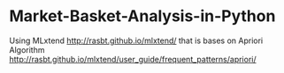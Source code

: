 # Market-Basket-Analysis-in-Python

Using MLxtend http://rasbt.github.io/mlxtend/ that is bases on Apriori Algorithm http://rasbt.github.io/mlxtend/user_guide/frequent_patterns/apriori/
